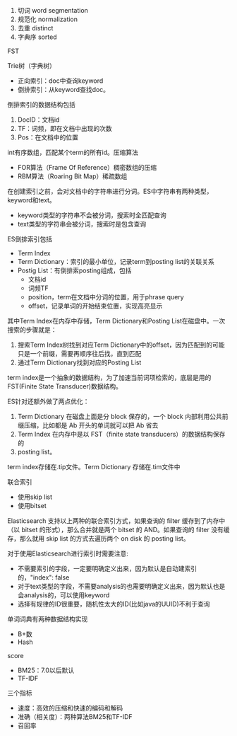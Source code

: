

1. 切词 word segmentation
2. 规范化 normalization
3. 去重 distinct
4. 字典序 sorted

FST

Trie树（字典树）

* 正向索引：doc中查询keyword
* 倒排索引：从keyword查找doc。

倒排索引的数据结构包括
1. DocID：文档id
2. TF：词频，即在文档中出现的次数
3. Pos：在文档中的位置


int有序数组，匹配某个term的所有id。压缩算法
* FOR算法（Frame Of Reference）稠密数组的压缩
* RBM算法（Roaring Bit Map）稀疏数组


在创建索引之前，会对文档中的字符串进行分词。ES中字符串有两种类型，keyword和text。
* keyword类型的字符串不会被分词，搜索时全匹配查询
* text类型的字符串会被分词，搜索时是包含查询

ES倒排索引包括
* Term Index
* Term Dictionary：索引的最小单位，记录term到posting list的关联关系
* Postig List：有倒排索posting组成，包括
  * 文档id
  * 词频TF
  * position，term在文档中分词的位置，用于phrase query
  * offset，记录单词的开始结束位置，实现高亮显示

其中Term Index在内存中存储，Term Dictionary和Posting List在磁盘中。一次搜索的步骤就是：
1. 搜索Term Index树找到对应Term Dictionary中的offset，因为匹配到的可能只是一个前缀，需要再顺序往后找，直到匹配
2. 通过Term Dictionary找到对应的Posting List


term index是一个抽象的数据结构，为了加速当前词项检索的，底层是用的FST(Finite State Transducer)数据结构。


ES针对还额外做了两点优化：
1. Term Dictionary 在磁盘上面是分 block 保存的，一个 block 内部利用公共前缀压缩，比如都是 Ab 开头的单词就可以把 Ab 省去
2. Term Index 在内存中是以 FST（finite state transducers）的数据结构保存的
3. posting list。


term index存储在.tip文件。Term Dictionary 存储在.tim文件中


联合索引
* 使用skip list
* 使用bitset

Elasticsearch 支持以上两种的联合索引方式，如果查询的 filter 缓存到了内存中（以 bitset 的形式），那么合并就是两个 bitset 的 AND。如果查询的 filter 没有缓存，那么就用 skip list 的方式去遍历两个 on disk 的 posting list。

对于使用Elasticsearch进行索引时需要注意:
* 不需要索引的字段，一定要明确定义出来，因为默认是自动建索引的，"index": false
* 对于text类型的字段，不需要analysis的也需要明确定义出来，因为默认也是会analysis的，可以使用keyword
* 选择有规律的ID很重要，随机性太大的ID(比如java的UUID)不利于查询


单词词典有两种数据结构实现
* B+数
* Hash


score
* BM25：7.0以后默认
* TF-IDF

三个指标
* 速度：高效的压缩和快速的编码和解码
* 准确（相关度）：两种算法BM25和TF-IDF
* 召回率


